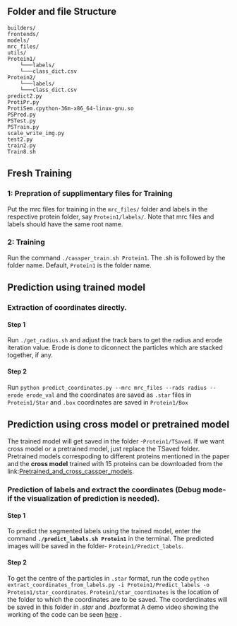 ## Folder and file Structure
```
builders/  
frontends/  
models/  
mrc_files/ 
utils/
Protein1/  
    └───labels/  
    └───class_dict.csv  
Protein2/  
    └───labels/  
    └───class_dict.csv  
predict2.py  
ProtiPr.py  
ProtiSem.cpython-36m-x86_64-linux-gnu.so  
PSPred.py  
PSTest.py  
PSTrain.py  
scale_write_img.py  
test2.py  
train2.py  
Train8.sh  
```  

## Fresh Training
### 1: Prepration of supplimentary files for Training
Put the mrc files for training in the `mrc_files/` folder and labels in the respective protein folder, say `Protein1/labels/`. Note that mrc files and labels should have the same root name. 
### 2: Training
Run the command `./cassper_train.sh Protein1`. The .sh is followed by the folder name. Default, `Protein1` is the folder name.   

## Prediction using trained model

### Extraction of coordinates directly.
#### Step 1
Run `./get_radius.sh` and adjust the track bars to get the radius and erode iteration value. Erode is done to diconnect the particles which are stacked together, if any. 
#### Step 2
Run `python predict_coordinates.py --mrc mrc_files --rads radius --erode erode_val` and the coordinates are saved as `.star` files in `Protein1/Star` and `.box` coordinates are saved in `Protein1/Box`

## Prediction using cross model or pretrained model
The trained model will get saved in the folder -`Protein1/TSaved`. If we want cross model or a  pretrained model, just replace the TSaved folder. Pretrained models correspoding to different proteins mentioned in the paper  and the **cross model** trained with 15 proteins can be downloaded from the link:[Pretrained_and_cross_cassper_models](https://drive.google.com/drive/folders/1Vi4N8RSObD6Oa_pCRcyZ2MS8WzbDT-7b?usp=sharing "Google Drive").

### Prediction of labels and extract the coordinates (Debug mode- if the visualization of prediction is needed). 
#### Step 1 
To predict the segmented labels using the trained model, enter the command **`./predict_labels.sh Protein1`** in the terminal. The predicted images will be saved in the folder- `Protein1/Predict_labels`. 
#### Step 2
To get the centre of the particles in `.star` format, run the code `python extract_coordinates_from_labels.py -i Protein1/Predict_labels -o Protein1/star_coordinates`. `Protein1/star_coordinates` is the location of the folder to which the coordinates are to be saved.  The coorderdinates will be saved in this folder in *.star* and *.box*format
A demo video showing the working of the code can be seen [here](https://youtu.be/wxdpRDVdJZY) .




